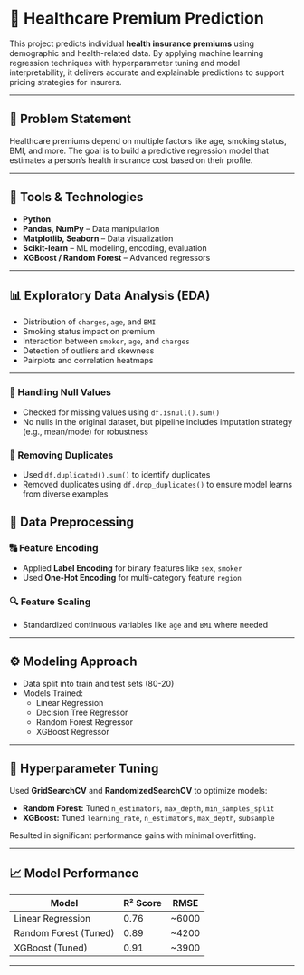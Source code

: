 # 🏥 Healthcare Premium Prediction

This project predicts individual **health insurance premiums** using demographic and health-related data. By applying machine learning regression techniques with hyperparameter tuning and model interpretability, it delivers accurate and explainable predictions to support pricing strategies for insurers.

---

## 📌 Problem Statement

Healthcare premiums depend on multiple factors like age, smoking status, BMI, and more. The goal is to build a predictive regression model that estimates a person’s health insurance cost based on their profile.

---

## 🔧 Tools & Technologies

- **Python**
- **Pandas, NumPy** – Data manipulation
- **Matplotlib, Seaborn** – Data visualization
- **Scikit-learn** – ML modeling, encoding, evaluation
- **XGBoost / Random Forest** – Advanced regressors
  

---

## 📊 Exploratory Data Analysis (EDA)

- Distribution of `charges`, `age`, and `BMI`
- Smoking status impact on premium
- Interaction between `smoker`, `age`, and `charges`
- Detection of outliers and skewness
- Pairplots and correlation heatmaps

---
### 🧼 Handling Null Values
- Checked for missing values using `df.isnull().sum()`
- No nulls in the original dataset, but pipeline includes imputation strategy (e.g., mean/mode) for robustness

### 🔁 Removing Duplicates
- Used `df.duplicated().sum()` to identify duplicates
- Removed duplicates using `df.drop_duplicates()` to ensure model learns from diverse examples

## 🧼 Data Preprocessing

### 🔠 Feature Encoding
- Applied **Label Encoding** for binary features like `sex`, `smoker`
- Used **One-Hot Encoding** for multi-category feature `region`
  
### 🔍 Feature Scaling
- Standardized continuous variables like `age` and `BMI` where needed

---

## ⚙️ Modeling Approach

- Data split into train and test sets (80-20)
- Models Trained:
  - Linear Regression
  - Decision Tree Regressor
  - Random Forest Regressor
  - XGBoost Regressor

---

## 🔧 Hyperparameter Tuning

Used **GridSearchCV** and **RandomizedSearchCV** to optimize models:

- **Random Forest:** Tuned `n_estimators`, `max_depth`, `min_samples_split`
- **XGBoost:** Tuned `learning_rate`, `n_estimators`, `max_depth`, `subsample`

Resulted in significant performance gains with minimal overfitting.

---

## 📈 Model Performance

| Model                   | R² Score | RMSE   |
|------------------------|----------|--------|
| Linear Regression       | 0.76     | ~6000  |
| Random Forest (Tuned)   | 0.89     | ~4200  |
| XGBoost (Tuned)         | 0.91     | ~3900  |

---



